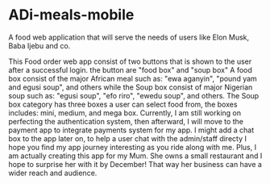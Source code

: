 # ADi-meals-mobile
A food web application that will serve the needs of users like Elon Musk, Baba Ijebu and co.

This Food order web app consist of two buttons that is shown to the user after a successful login. the button are "food box" and "soup box"
A food box consist of the major African meal such as: "ewa aganyin", "pound yam and egusi soup", and others while the Soup box consist of major Nigerian soup such as: "egusi soup", "efo riro", "ewedu soup", and others.
The Soup box category has three boxes a user can select food from, the boxes includes: mini, medium, and mega box.
Currently, I am still working on perfecting the authentication system, then afterward, I will move to the payment app to integrate payments system for my app.
I might add a chat box to the app later on, to help a user chat with the admin/staff directy
I hope you find my app journey interesting as you ride along with me.
Plus, I am actually creating this app for my Mum. She owns a small restaurant and I hope to surprise her with it by December!
That way her business can have a wider reach and audience.
